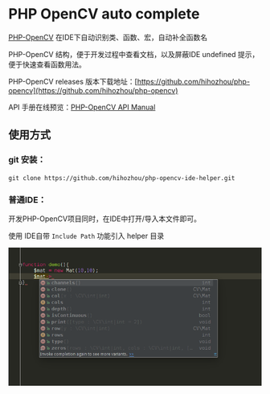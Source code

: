 PHP OpenCV auto complete
========================

[PHP-OpenCV](https://github.com/hihozhou/php-opencv) 在IDE下自动识别类、函数、宏，自动补全函数名

PHP-OpenCV 结构，便于开发过程中查看文档，以及屏蔽IDE undefined 提示，便于快速查看函数用法。

PHP-OpenCV releases 版本下载地址：[https://github.com/hihozhou/php-opencv](https://github.com/hihozhou/php-opencv)

API 手册在线预览：[PHP-OpenCV API Manual](http://php-opencv.hihozhou.com/zh-cn/api/)

## 使用方式
### git 安装：

    git clone https://github.com/hihozhou/php-opencv-ide-helper.git


### 普通IDE：

开发PHP-OpenCV项目同时，在IDE中打开/导入本文件即可。

使用 IDE自带 ``Include Path`` 功能引入 helper 目录

![demo1](./imgs/01.png "demo1")  

